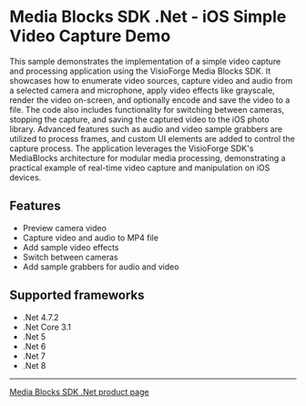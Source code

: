 # Media Blocks SDK .Net - iOS Simple Video Capture Demo

This sample demonstrates the implementation of a simple video capture and processing application using the VisioForge Media Blocks SDK. It showcases how to enumerate video sources, capture video and audio from a selected camera and microphone, apply video effects like grayscale, render the video on-screen, and optionally encode and save the video to a file. The code also includes functionality for switching between cameras, stopping the capture, and saving the captured video to the iOS photo library. Advanced features such as audio and video sample grabbers are utilized to process frames, and custom UI elements are added to control the capture process. The application leverages the VisioForge SDK's MediaBlocks architecture for modular media processing, demonstrating a practical example of real-time video capture and manipulation on iOS devices.

## Features

- Preview camera video
- Capture video and audio to MP4 file
- Add sample video effects
- Switch between cameras
- Add sample grabbers for audio and video

## Supported frameworks

- .Net 4.7.2
- .Net Core 3.1
- .Net 5
- .Net 6
- .Net 7
- .Net 8

---

[Media Blocks SDK .Net product page](https://www.visioforge.com/media-blocks-sdk)
